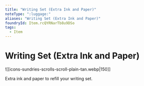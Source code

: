 ```yaml
---
title: "Writing Set (Extra Ink and Paper)"
noteType: ":luggage:"
aliases: "Writing Set (Extra Ink and Paper)"
foundryId: Item.rcQYRNarTb8u9DSo
tags:
  - Item
---
```


# Writing Set (Extra Ink and Paper)
![[icons-sundries-scrolls-scroll-plain-tan.webp|150]]

Extra ink and paper to refill your writing set.
